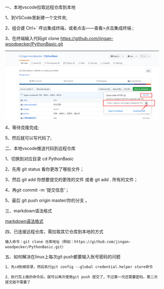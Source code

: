一、本地vscode拉取远程仓库到本地

1、到VSCode里新建一个文件夹;

2、组合键 Ctrl+` 呼出集成终端，或者点击——查看>点击集成终端 ;

3、在终端输入代码git clone  https://github.com/jingan-woodpecker/PythonBasic.git

![克隆http](../images/clone.png)

4、等待克隆完成;

5、然后就可以写代码了;

二、本地vscode推送代码到远程仓库

1、切换到对应目录 cd PythonBasic

2、先用 git status 看你更改了哪些文件；

3、然后 git add 你想要提交的更改的文件 或者 git add . 所有的文件；

4、再git commit -m ‘提交信息’；

5、最后 git push origin master/你的分支 。

三、markdown语法格式

[markdown语法格式](https://www.cnblogs.com/alantao/p/8521929.html)

四、已连接远程仓库，需拉取其它仓库到本地的方式

	输入命令：git clone 仓库地址（例如：https://github.com/jingan-woodpecker/PythonBasic.git）


五、如何解决在linux上每次git push都要输入账号密码的问题

	1、先cd到根目录，然后执行git config --global credential.helper store命令

	2、执行完上面的命令后，就可以再次使用git push 提交了，不过第一次还需要密码，第二次提交就不需要了

